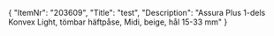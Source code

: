 {
  "ItemNr": "203609",
  "Title": "test",
  "Description": "Assura Plus 1-dels Konvex Light, tömbar häftpåse, Midi, beige, hål 15-33 mm"
}